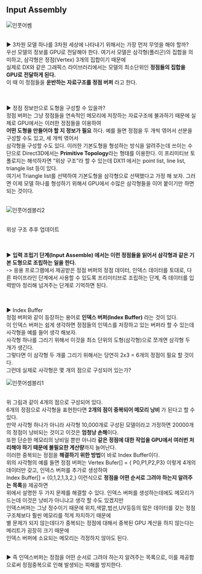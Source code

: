 ## Input Assembly

![인풋어쎔](https://user-images.githubusercontent.com/43705434/120779419-036eec00-c562-11eb-84b0-b42e3f914c14.PNG)<br>
<br>

▶ 3차원 모델 하나를 3차원 세상에 나타내기 위해서는 가장 먼저 무엇을 해야 할까?<br>
우선 모델의 정보를 GPU로 전달해야 한다. 여기서 모델은 삼각형(폴리곤)의 집합을 의미하고, 삼각형은 정점(Vertex) 3개의 집합이기 때문에<br>
실제로 DX와 같은 그래픽스 라이브러리에서는 모델의 최소단위인 **정점들의 집합을 GPU로 전달하게 된다.** <br>
이 때 이 정점들을 **운반하는 자료구조를 정점 버퍼** 라고 한다.<br>
<br>
<br>

▶ 정점 정보만으로 도형을 구성할 수 있을까?<br>
정점 버퍼는 그냥 정점들을 연속적인 메모리에 저장하는 자료구조에 불과하기 때문에 실제로 GPU에서는 이러한 정점들을 이용하여<br>
**어떤 도형을 만들어야 할 지 정보가 필요** 하다. 예를 들면 정점을 두 개씩 엮어서 선분을 구성할 수도 있고, 세 개씩 엮어서<br>
삼각형을 구성할 수도 있다. 이러한 기본도형을 형성하는 방식을 알려주는데 쓰이는 수단으로 Direct3D에서는 **Primitive Topology**라는 형태를 이용한다.
이 프리미티브 토폴로지는 해석하자면 “위상 구조”라 할 수 있는데 DX11 에서는 point list, line list, triangle list 등이 있다.<br>
여기서 Triangle list를 선택하여 기본도형을 삼각형으로 선택했다고 가정 해 보자. 그러면 이제 모델 하나를 형성하기 위해서 GPU에서 수많은 삼각형들을
이어 붙이기만 하면 되는 것이다.<br>
<br>

![인풋어셈블리2](https://user-images.githubusercontent.com/43705434/120767498-327f6080-c556-11eb-8a07-d8fd23b468ee.PNG)<br>
<br>

위상 구조 추후 업데이트<br>
<br>
<br>

▶ **입력 조립기 단계(Input Assemble) 에서는 이런 정점들을 읽어서 삼각형과 같은 기본 도형으로 조립하는 일을 한다.**<br>
-> 응용 프로그램에서 제공받은 정점 버퍼의 정점 데이터, 인덱스 데이터를 토대로, 다른 파이프라인 단계에서 사용할 수 있도록 프리미티브로 조립하는 단계, 즉 데이터를 입력받아 정리해 넘겨주는 단계로 기억하면 된다.<br>
<br>
<br>

▶ Index Buffer <br>
정점 버퍼와 같이 등장하는 용어로 **인덱스 버퍼(Index Buffer)** 라는 것이 있다.<br>
이 인덱스 버퍼는 쉽게 생각하면 정점들의 인덱스를 저장하고 있는 버퍼라 할 수 있는데 사각형을 예를 들어 생각 해보자.<br>
사각형 하나를 그리기 위해서 이것을 최소 단위의 도형(삼각형)으로 쪼개면 삼각형 두 개가 생긴다.<br>
그렇다면 이 삼각형 두 개를 그리기 위해서는 당연히 2x3 = 6개의 정점이 필요 할 것이다.<br>
그런데 실제로 사각형은 몇 개의 점으로 구성되어 있는가?<br>

![인풋어셈블리1](https://user-images.githubusercontent.com/43705434/120767496-327f6080-c556-11eb-8d8f-50b69e386e14.PNG)<br>
<br>

위 그림과 같이 4개의 점으로 구성되어 있다.<br>
6개의 정점으로 사각형을 표현한다면 **2개의 점이 중복되어 메모리 낭비** 가 된다고 할 수 있다.<br>
만약 사각형 하나가 아니라 사각형 10,000개로 구성된 모델이라고 가정하면 20000개의 정점이 낭비되는 것이고 이것은 **엄청낭 손해**이다.<br>
또한 단순한 메모리의 낭비일 뿐만 아니라 **같은 정점에 대한 작업을 GPU에서 여러번 처리해야 하기 때문에 불필요한 계산량**까지 늘어난다.<br>
이러한 중복되는 정점을 **해결하기 위한 방법**이 바로 Index Buffer이다.<br>
위의 사각형의 예를 들면 정점 버퍼는 Vertex Bufer[] = { P0,P1,P2,P3} 이렇게 4개의 데이터만 갖고, 인덱스 버퍼를 추가로 생성하여<br>
Index Buffer[] = {0,1,2,1,3,2,} 이런식으로 **정점을 어떤 순서로 그려야 하는지 알려주는 목록**을 제공하면<br>
위에서 설명한 두 가지 문제를 해결할 수 있다. 인덱스 버퍼를 생성하는데에도 메모리가 드는데 이것은 낭비가 아니냐고 생각 할 수도 있겠지만<br>
인덱스버퍼는 그냥 정수이기 때문에 위치,색깔,법선,UV등등의 많은 데이터를 갖는 정점 구조체보다 훨씬 메모리를 적게 차지하기 때문에<br>
별 문제가 되지 않는데다가 중복되는 정점에 대해서 중복된 GPU 계산을 하지 않는다는 메리트가 굉장히 크기 때문에<br>
인덱스 버퍼에 소요되는 메모리는 걱정하지 않아도 된다.<br>
<br>

▶ 즉 인덱스버퍼는 정점을 어떤 순서로 그려야 하는지 알려주는 목록으로, 이를 제공함으로써 정점중복으로 인해 발생되는 피해를 방지한다.<br> 
<br>
<br>
